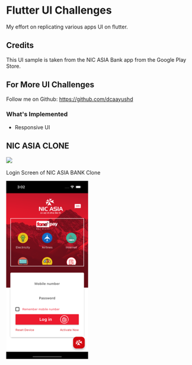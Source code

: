 # Flutter UI Challenges

My effort on replicating various apps UI on flutter.

## Credits

This UI sample is taken from the NIC ASIA Bank app from the Google Play Store.

## For More UI Challenges  

Follow me on Github: https://github.com/dcaayushd  

### What's Implemented

- Responsive UI

## NIC ASIA CLONE

<img height="480px" src="screenshots/applogin.gif">


Login Screen of NIC ASIA BANK Clone

<img height="480px" src="screenshots/applogin.png">
